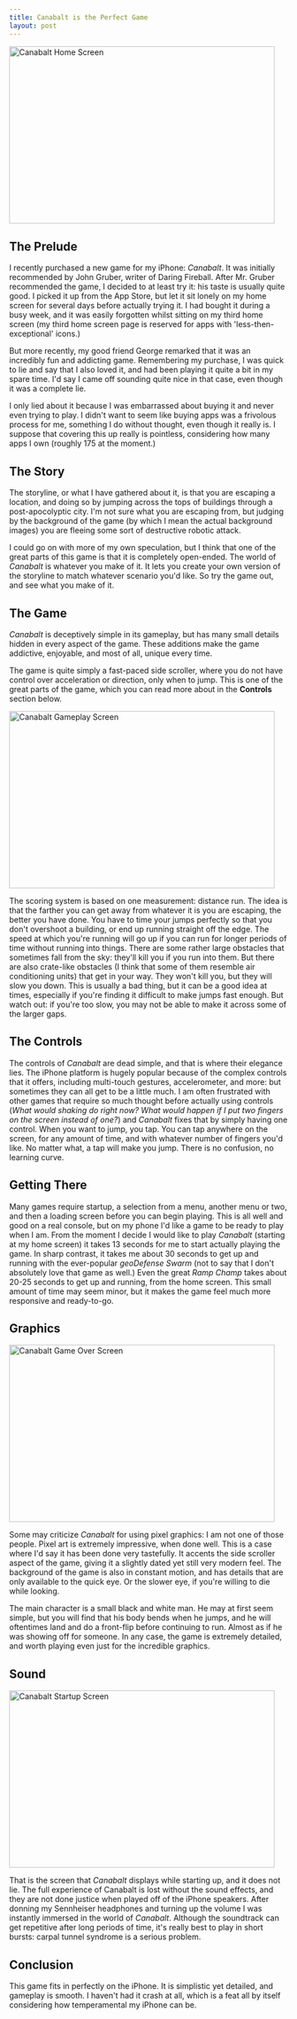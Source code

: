 ```yaml
---
title: Canabalt is the Perfect Game
layout: post
---
```


<a title="Canabalt Home Screen by CarterA, on Flickr" href="http://www.flickr.com/photos/33672094@N07/3999572734/"><img src="http://farm3.static.flickr.com/2460/3999572734_ae54474bea_o.png" alt="Canabalt Home Screen" width="480" height="320" /></a>

## The Prelude ##

I recently purchased a new game for my iPhone: *Canabalt*. It was initially recommended by John Gruber, writer of Daring Fireball. After Mr. Gruber recommended the game, I decided to at least try it: his taste is usually quite good. I picked it up from the App Store, but let it sit lonely on my home screen for several days before actually trying it. I had bought it during a busy week, and it was easily forgotten whilst sitting on my third home screen (my third home screen page is reserved for apps with 'less-then-exceptional' icons.)  

But more recently, my good friend George remarked that it was an incredibly fun and addicting game. Remembering my purchase, I was quick to lie and say that I also loved it, and had been playing it quite a bit in my spare time. I'd say I came off sounding quite nice in that case, even though it was a complete lie.  

I only lied about it because I was embarrassed about buying it and never even trying to play. I didn't want to seem like buying apps was a frivolous process for me, something I do without thought, even though it really is. I suppose that covering this up really is pointless, considering how many apps I own (roughly 175 at the moment.)  

## The Story ##

The storyline, or what I have gathered about it, is that you are escaping a location, and doing so by jumping across the tops of buildings through a post-apocolyptic city. I'm not sure what you are escaping from, but judging by the background of the game (by which I mean the actual background images) you are fleeing some sort of destructive robotic attack.  

I could go on with more of my own speculation, but I think that one of the great parts of this game is that it is completely open-ended. The world of *Canabalt* is whatever you make of it. It lets you create your own version of the storyline to match whatever scenario you'd like. So try the game out, and see what you make of it.  

## The Game ##

*Canabalt* is deceptively simple in its gameplay, but has many small details hidden in every aspect of the game. These additions make the game addictive, enjoyable, and most of all, unique every time.  

The game is quite simply a fast-paced side scroller, where you do not have control over acceleration or direction, only when to jump. This is one of the great parts of the game, which you can read more about in the **Controls** section below.  

<a title="Canabalt Gameplay Screen by CarterA, on Flickr" href="http://www.flickr.com/photos/33672094@N07/3999572762/"><img src="http://farm3.static.flickr.com/2434/3999572762_c707ccf3ed_o.png" alt="Canabalt Gameplay Screen" width="480" height="320" /></a>

The scoring system is based on one measurement: distance run. The idea is that the farther you can get away from whatever it is you are escaping, the better you have done. You have to time your jumps perfectly so that you don't overshoot a building, or end up running straight off the edge. The speed at which you're running will go up if you can run for longer periods of time without running into things. There are some rather large obstacles that sometimes fall from the sky: they'll kill you if you run into them. But there are also crate-like obstacles (I think that some of them resemble air conditioning units) that get in your way. They won't kill you, but they will slow you down. This is usually a bad thing, but it can be a good idea at times, especially if you're finding it difficult to make jumps fast enough. But watch out: if you're too slow, you may not be able to make it across some of the larger gaps.  

## The Controls ##

The controls of *Canabalt* are dead simple, and that is where their elegance lies. The iPhone platform is hugely popular because of the complex controls that it offers, including multi-touch gestures, accelerometer, and more: but sometimes they can all get to be a little much. I am often frustrated with other games that require so much thought before actually using controls (*What would shaking do right now? What would happen if I put two fingers on the screen instead of one?*) and *Canabalt* fixes that by simply having one control. When you want to jump, you tap. You can tap anywhere on the screen, for any amount of time, and with whatever number of fingers you'd like. No matter what, a tap will make you jump. There is no confusion, no learning curve.  

## Getting There ##

Many games require startup, a selection from a menu, another menu or two, and then a loading screen before you can begin playing. This is all well and good on a real console, but on my phone I'd like a game to be ready to play when I am. From the moment I decide I would like to play *Canabalt* (starting at my home screen) it takes 13 seconds for me to start actually playing the game. In sharp contrast, it takes me about 30 seconds to get up and running with the ever-popular *geoDefense Swarm* (not to say that I don't absolutely love that game as well.) Even the great *Ramp Champ* takes about 20-25 seconds to get up and running, from the home screen. This small amount of time may seem minor, but it makes the game feel much more responsive and ready-to-go.  

## Graphics ##

<a href="http://www.flickr.com/photos/33672094@N07/3998808711/" title="Canabalt Game Over Screen by CarterA, on Flickr"><img src="http://farm4.static.flickr.com/3497/3998808711_554602b2ba_o.png" width="480" height="320" alt="Canabalt Game Over Screen" /></a>

Some may criticize *Canabalt* for using pixel graphics: I am not one of those people. Pixel art is extremely impressive, when done well. This is a case where I'd say it has been done very tastefully. It accents the side scroller aspect of the game, giving it a slightly dated yet still very modern feel. The background of the game is also in constant motion, and has details that are only available to the quick eye. Or the slower eye, if you're willing to die while looking.  

The main character is a small black and white man. He may at first seem simple, but you will find that his body bends when he jumps, and he will oftentimes land and do a front-flip before continuing to run. Almost as if he was showing off for someone. In any case, the game is extremely detailed, and worth playing even just for the incredible graphics.  

## Sound ##

<a href="http://www.flickr.com/photos/33672094@N07/3999572658/" title="Canabalt Startup Screen by CarterA, on Flickr"><img src="http://farm3.static.flickr.com/2668/3999572658_bbfe9765cc_o.png" width="480" height="320" alt="Canabalt Startup Screen" /></a>

That is the screen that *Canabalt* displays while starting up, and it does not lie. The full experience of Canabalt is lost without the sound effects, and they are not done justice when played off of the iPhone speakers. After donning my Sennheiser headphones and turning up the volume I was instantly immersed in the world of *Canabalt*. Although the soundtrack can get repetitive after long periods of time, it's really best to play in short bursts: carpal tunnel syndrome is a serious problem.  

## Conclusion ##

This game fits in perfectly on the iPhone. It is simplistic yet detailed, and gameplay is smooth. I haven't had it crash at all, which is a feat all by itself considering how temperamental my iPhone can be.  
